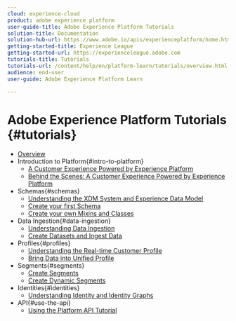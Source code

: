 ```yaml
---
cloud: experience-cloud
product: adobe experience platform
user-guide-title: Adobe Experience Platform Tutorials
solution-title: Documentation
solution-hub-url: https://www.adobe.io/apis/experienceplatform/home.html
getting-started-title: Experience League
getting-started-url: https://experienceleague.adobe.com
tutorials-title: Tutorials
tutorials-url: /content/help/en/platform-learn/tutorials/overview.html
audience: end-user
user-guide: Adobe Experience Platform Learn

---
```


# Adobe Experience Platform Tutorials {#tutorials}

+ [Overview](overview.md)
+ Introduction to Platform{#intro-to-platform}
  + [A Customer Experience Powered by Experience Platform](intro-to-platform/a-customer-experience-powered-by-experience-platform.md)
  + [Behind the Scenes: A Customer Experience Powered by Experience Platform](intro-to-platform/behind-the-scenes-a-customer-experience-powered-by-experience-platform.md)
+ Schemas{#schemas}
  + [Understanding the XDM System and Experience Data Model](schemas/understanding-the-xdm-system-and-experience-data-model.md)
  + [Create your first Schema](schemas/create-your-first-schema-with-out-of-the-box-components.md)
  + [Create your own Mixins and Classes](schemas/create-your-own-mixins-and-classes.md)
+ Data Ingestion{#data-ingestion}
  + [Understanding Data Ingestion](datasets/understanding-data-ingestion.md)
  + [Create Datasets and Ingest Data](datasets/create-datasets-and-ingest-data.md)
+ Profiles{#profiles}
  + [Understanding the Real-time Customer Profile](profiles/understanding-the-real-time-customer-profile.md)
  + [Bring Data into Unified Profile](profiles/bring-data-into-the-real-time-customer-profile.md)
+ Segments{#segments}
  + [Create Segments](segments/create-segments.md)
  + [Create Dynamic Segments](segments/create-dynamic-segments.md)
+ Identities{#identities}
  + [Understanding Identity and Identity Graphs](identities/understanding-identity-and-identity-graphs.md)
+ API{#use-the-api}
  + [Using the Platform API Tutorial](use-the-api/overview.md)

